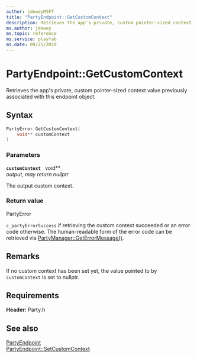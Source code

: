 ```yaml
---
author: jdeweyMSFT
title: "PartyEndpoint::GetCustomContext"
description: Retrieves the app's private, custom pointer-sized context value previously associated with this endpoint object.
ms.author: jdewey
ms.topic: reference
ms.service: playfab
ms.date: 09/25/2019
---
```


# PartyEndpoint::GetCustomContext  

Retrieves the app's private, custom pointer-sized context value previously associated with this endpoint object.  

## Syntax  
  
```cpp
PartyError GetCustomContext(  
    void** customContext  
)  
```  
  
### Parameters  
  
**`customContext`** &nbsp; void**  
*output, may return nullptr*  
  
The output custom context.  
  
  
### Return value  
PartyError
  
```c_partyErrorSuccess``` if retrieving the custom context succeeded or an error code otherwise. The human-readable form of the error code can be retrieved via [PartyManager::GetErrorMessage()](../../PartyManager/methods/partymanager_geterrormessage.md).
  
## Remarks  
  
If no custom context has been set yet, the value pointed to by `customContext` is set to nullptr.
  
## Requirements  
  
**Header:** Party.h
  
## See also  
[PartyEndpoint](../partyendpoint.md)  
[PartyEndpoint::SetCustomContext](partyendpoint_setcustomcontext.md)
  
  
